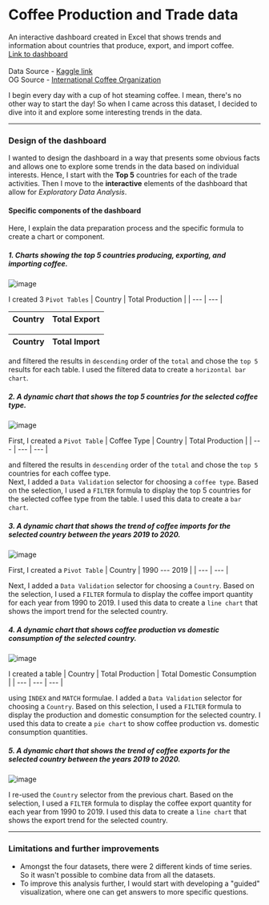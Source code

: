 # Coffee Production and Trade data
An interactive dashboard created in Excel that shows trends and information about countries that produce, export, and import coffee.\
[Link to dashboard](https://onedrive.live.com/edit.aspx?resid=784924BC0EF8BD53!3652&cid=784924bc0ef8bd53&CT=1700339340611&OR=ItemsView)\
\
Data Source - [Kaggle link](https://www.kaggle.com/datasets/michals22/coffee-dataset/data) \
OG Source - [International Coffee Organization](https://icocoffee.org/)

I begin every day with a cup of hot steaming coffee. I mean, there's no other way to start the day! 
So when I came across this dataset, I decided to dive into it and explore some interesting trends in the data.

---

### Design of the dashboard
I wanted to design the dashboard in a way that presents some obvious facts and allows one to explore some trends in the data based on individual interests. 
Hence, I start with the **Top 5** countries for each of the trade activities. Then I move to the **interactive** elements of the dashboard that allow for *Exploratory Data Analysis*.

#### Specific components of the dashboard
Here, I explain the data preparation process and the specific formula to create a chart or component.

##### 1. Charts showing the top 5 countries producing, exporting, and importing coffee.
![image](https://github.com/rutagokhale/coffee-data-dashboard/assets/33475585/15708ab4-e183-4fc1-91c8-c675997b04e6)

I created 3 `Pivot Tables`
| Country | Total Production |
| --- | --- |

| Country | Total Export |
| --- | --- |

| Country | Total Import |
| --- | --- |

and filtered the results in `descending` order of the `total` and chose the `top 5` results for each table. I used the filtered data to create a `horizontal bar chart`.

##### 2. A dynamic chart that shows the top 5 countries for the selected coffee type.
![image](https://github.com/rutagokhale/coffee-data-dashboard/assets/33475585/b18609dc-c183-4aae-a8f4-100404cb9afa)

First, I created a `Pivot Table`
| Coffee Type | Country | Total Production |
| --- | --- | --- |

and filtered the results in `descending` order of the `total` and chose the `top 5` countries for each coffee type.\
Next, I added a `Data Validation` selector for choosing a `coffee type`. Based on the selection, I used a `FILTER` formula to display the top 5 countries for the selected coffee type from the table. I used this data to create a `bar chart`.

##### 3. A dynamic chart that shows the trend of coffee imports for the selected country between the years 2019 to 2020.
![image](https://github.com/rutagokhale/coffee-data-dashboard/assets/33475585/35b35c0f-ac4e-4c9d-8557-36006a8950fe)

First, I created a `Pivot Table`
| Country | 1990 --- 2019 |
| --- | --- |

Next, I added a `Data Validation` selector for choosing a `Country`. Based on the selection, I used a `FILTER` formula to display the coffee import quantity for each year from 1990 to 2019. I used this data to create a `line chart` that shows the import trend for the selected country.

##### 4. A dynamic chart that shows coffee production vs domestic consumption of the selected country.
![image](https://github.com/rutagokhale/coffee-data-dashboard/assets/33475585/a23ecb72-8834-486c-9c9b-19a6ba2a3174)

I created a table
| Country | Total Production | Total Domestic Consumption |
| --- | --- | --- |

using `INDEX` and `MATCH` formulae. I added a `Data Validation` selector for choosing a `Country`. Based on this selection, I used a `FILTER` formula to display the production and domestic consumption for the selected country. I used this data to create a `pie chart` to show coffee production vs. domestic consumption quantities.

##### 5. A dynamic chart that shows the trend of coffee exports for the selected country between the years 2019 to 2020.
![image](https://github.com/rutagokhale/coffee-data-dashboard/assets/33475585/b498792d-13a5-4fc1-aef7-8b4d5a1f4a6d)

I re-used the `Country` selector from the previous chart. Based on the selection, I used a `FILTER` formula to display the coffee export quantity for each year from 1990 to 2019. I used this data to create a `line chart` that shows the export trend for the selected country.

---

### Limitations and further improvements
- Amongst the four datasets, there were 2 different kinds of time series. So it wasn't possible to combine data from all the datasets.
- To improve this analysis further, I would start with developing a "guided" visualization, where one can get answers to more specific questions.


